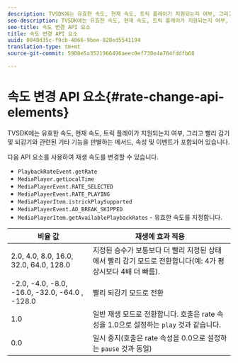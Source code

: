 ```yaml
---
description: TVSDK에는 유효한 속도, 현재 속도, 트릭 플레이가 지원되는지 여부, 그리고 빨리 감기 및 되감기와 관련된 기타 기능을 판별하는 메서드, 속성 및 이벤트가 포함되어 있습니다.
seo-description: TVSDK에는 유효한 속도, 현재 속도, 트릭 플레이가 지원되는지 여부, 그리고 빨리 감기 및 되감기와 관련된 기타 기능을 판별하는 메서드, 속성 및 이벤트가 포함되어 있습니다.
seo-title: 속도 변경 API 요소
title: 속도 변경 API 요소
uuid: 0040d35c-f9cb-4066-9bee-828ed5541194
translation-type: tm+mt
source-git-commit: 5908e5a3521966496aeec0ef730e4a704fddfb68

---
```



# 속도 변경 API 요소{#rate-change-api-elements}

TVSDK에는 유효한 속도, 현재 속도, 트릭 플레이가 지원되는지 여부, 그리고 빨리 감기 및 되감기와 관련된 기타 기능을 판별하는 메서드, 속성 및 이벤트가 포함되어 있습니다.

<!--<a id="section_36576E92DE6343AEBD0BBD662502365D"></a>-->

다음 API 요소를 사용하여 재생 속도를 변경할 수 있습니다.

* `PlaybackRateEvent.getRate`
* `MediaPlayer.getLocalTime`
* `MediaPlayerEvent.RATE_SELECTED`
* `MediaPlayerEvent.RATE_PLAYING`
* `MediaPlayerItem.istrickPlaySupported`
* `MediaPlayerEvent.AD_BREAK_SKIPPED`
* `MediaPlayerItem.getAvailablePlaybackRates` - 유효한 속도를 지정합니다.

| 비율 값 | 재생에 효과 적용 |
|---|---|
| 2.0, 4.0, 8.0, 16.0, 32.0, 64.0, 128.0 | 지정된 승수가 보통보다 더 빨리 지정된 상태에서 빨리 감기 모드로 전환합니다(예: 4가 평상시보다 4배 더 빠름). |
| -2.0, -4.0, -8.0, -16.0, -32.0, -64.0 , -128.0 | 빨리 되감기 모드로 전환 |
| 1.0 | 일반 재생 모드로 전환합니다. 호출은 rate 속성을 1.0으로 설정하는 `play` 것과 같습니다. |
| 0.0 | 일시 중지(호출은 rate 속성을 0.0으로 설정하는 `pause` 것과 동일) |

